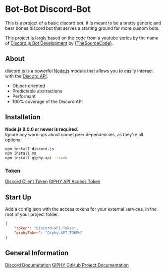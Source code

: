 # Bot-Bot Discord-Bot
This is a project of a basic discord bot. It is meant to be a pretty generic and bear bones discord bot that serves a starting ground for more custom bots.

This project is largly based on the code from a youtube series by the name of [Discord.js Bot Development](https://www.youtube.com/watch?v=Z-tc91hArlM&list=PLdnyVeMcpY7-GfaXaWBOb3ZQkJxP53BIx) by [{TheSourceCode}](https://www.youtube.com/channel/UCNXt2MrZaqfIBknamqwzeXA).

## About

discord.js is a powerful [Node.js](https://nodejs.org) module that allows you to easily interact with the
[Discord API](https://discordapp.com/developers/docs/intro).

- Object-oriented
- Predictable abstractions
- Performant
- 100% coverage of the Discord API

## Installation

**Node.js 8.0.0 or newer is required.**  
Ignore any warnings about unmet peer dependencies, as they're all optional.

```bash
npm install discord.js
npm install ms
npm install giphy-api --save
```

### Token

[Discord Client Token](https://discordapp.com/developers/applications/555802582988357663/information)
[GIPHY API Access Token](https://giphy.com/)

## Start Up

Add a config.json with the access tokens for your external services, in the root of your project folder.

```json
{
    "token": "Discord-API-Token",
    "giphyToken": "Giphy-API-TOKEN"
}
```

## General Information
[Discord Documetation](https://discord.js.org/#/)
[GIPHY GitHub Project Documentation](https://github.com/austinkelleher/giphy-api)